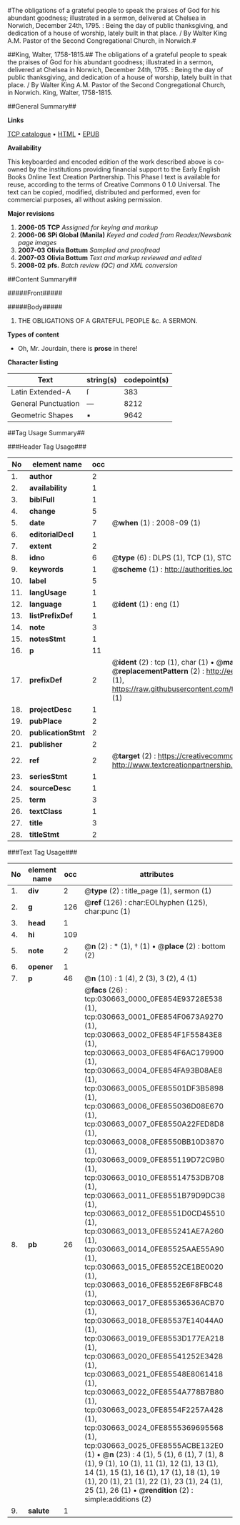 #The obligations of a grateful people to speak the praises of God for his abundant goodness; illustrated in a sermon, delivered at Chelsea in Norwich, December 24th, 1795. : Being the day of public thanksgiving, and dedication of a house of worship, lately built in that place. / By Walter King A.M. Pastor of the Second Congregational Church, in Norwich.#

##King, Walter, 1758-1815.##
The obligations of a grateful people to speak the praises of God for his abundant goodness; illustrated in a sermon, delivered at Chelsea in Norwich, December 24th, 1795. : Being the day of public thanksgiving, and dedication of a house of worship, lately built in that place. / By Walter King A.M. Pastor of the Second Congregational Church, in Norwich.
King, Walter, 1758-1815.

##General Summary##

**Links**

[TCP catalogue](http://www.ota.ox.ac.uk/tcp/)  • 
[HTML](http://tei.it.ox.ac.uk/tcp/Texts-HTML/free/N23/N23196.html)  • 
[EPUB](http://tei.it.ox.ac.uk/tcp/Texts-EPUB/free/N23/N23196.epub)

**Availability**

This keyboarded and encoded edition of the
	       work described above is co-owned by the institutions
	       providing financial support to the Early English Books
	       Online Text Creation Partnership. This Phase I text is
	       available for reuse, according to the terms of Creative
	       Commons 0 1.0 Universal. The text can be copied,
	       modified, distributed and performed, even for
	       commercial purposes, all without asking permission.

**Major revisions**

1. __2006-05__ __TCP__ *Assigned for keying and markup*
1. __2006-06__ __SPi Global (Manila)__ *Keyed and coded from Readex/Newsbank page images*
1. __2007-03__ __Olivia Bottum__ *Sampled and proofread*
1. __2007-03__ __Olivia Bottum__ *Text and markup reviewed and edited*
1. __2008-02__ __pfs.__ *Batch review (QC) and XML conversion*

##Content Summary##

#####Front#####

#####Body#####

1. THE OBLIGATIONS OF A GRATEFUL PEOPLE &c. A SERMON.

**Types of content**

  * Oh, Mr. Jourdain, there is **prose** in there!

**Character listing**


|Text|string(s)|codepoint(s)|
|---|---|---|
|Latin Extended-A|ſ|383|
|General Punctuation|—|8212|
|Geometric Shapes|▪|9642|

##Tag Usage Summary##

###Header Tag Usage###

|No|element name|occ|attributes|
|---|---|---|---|
|1.|__author__|2||
|2.|__availability__|1||
|3.|__biblFull__|1||
|4.|__change__|5||
|5.|__date__|7| @__when__ (1) : 2008-09 (1)|
|6.|__editorialDecl__|1||
|7.|__extent__|2||
|8.|__idno__|6| @__type__ (6) : DLPS (1), TCP (1), STC (1), NOTIS (1), IMAGE-SET (1), EVANS-CITATION (1)|
|9.|__keywords__|1| @__scheme__ (1) : http://authorities.loc.gov/ (1)|
|10.|__label__|5||
|11.|__langUsage__|1||
|12.|__language__|1| @__ident__ (1) : eng (1)|
|13.|__listPrefixDef__|1||
|14.|__note__|3||
|15.|__notesStmt__|1||
|16.|__p__|11||
|17.|__prefixDef__|2| @__ident__ (2) : tcp (1), char (1)  •  @__matchPattern__ (2) : ([0-9\-]+):([0-9IVX]+) (1), (.+) (1)  •  @__replacementPattern__ (2) : http://eebo.chadwyck.com/downloadtiff?vid=$1&page=$2 (1), https://raw.githubusercontent.com/textcreationpartnership/Texts/master/tcpchars.xml#$1 (1)|
|18.|__projectDesc__|1||
|19.|__pubPlace__|2||
|20.|__publicationStmt__|2||
|21.|__publisher__|2||
|22.|__ref__|2| @__target__ (2) : https://creativecommons.org/publicdomain/zero/1.0/ (1), http://www.textcreationpartnership.org/docs/. (1)|
|23.|__seriesStmt__|1||
|24.|__sourceDesc__|1||
|25.|__term__|3||
|26.|__textClass__|1||
|27.|__title__|3||
|28.|__titleStmt__|2||


###Text Tag Usage###

|No|element name|occ|attributes|
|---|---|---|---|
|1.|__div__|2| @__type__ (2) : title_page (1), sermon (1)|
|2.|__g__|126| @__ref__ (126) : char:EOLhyphen (125), char:punc (1)|
|3.|__head__|1||
|4.|__hi__|109||
|5.|__note__|2| @__n__ (2) : * (1), † (1)  •  @__place__ (2) : bottom (2)|
|6.|__opener__|1||
|7.|__p__|46| @__n__ (10) : 1 (4), 2 (3), 3 (2), 4 (1)|
|8.|__pb__|26| @__facs__ (26) : tcp:030663_0000_0FE854E93728E538 (1), tcp:030663_0001_0FE854F0673A9270 (1), tcp:030663_0002_0FE854F1F55843E8 (1), tcp:030663_0003_0FE854F6AC179900 (1), tcp:030663_0004_0FE854FA93B08AE8 (1), tcp:030663_0005_0FE85501DF3B5898 (1), tcp:030663_0006_0FE855036D08E670 (1), tcp:030663_0007_0FE8550A22FED8D8 (1), tcp:030663_0008_0FE8550BB10D3870 (1), tcp:030663_0009_0FE855119D72C9B0 (1), tcp:030663_0010_0FE85514753DB708 (1), tcp:030663_0011_0FE8551B79D9DC38 (1), tcp:030663_0012_0FE8551D0CD45510 (1), tcp:030663_0013_0FE855241AE7A260 (1), tcp:030663_0014_0FE85525AAE55A90 (1), tcp:030663_0015_0FE8552CE1BE0020 (1), tcp:030663_0016_0FE8552E6F8FBC48 (1), tcp:030663_0017_0FE85536536ACB70 (1), tcp:030663_0018_0FE85537E14044A0 (1), tcp:030663_0019_0FE8553D177EA218 (1), tcp:030663_0020_0FE85541252E3428 (1), tcp:030663_0021_0FE85548E8061418 (1), tcp:030663_0022_0FE8554A778B7B80 (1), tcp:030663_0023_0FE8554F2257A428 (1), tcp:030663_0024_0FE8555369695568 (1), tcp:030663_0025_0FE8555ACBE132E0 (1)  •  @__n__ (23) : 4 (1), 5 (1), 6 (1), 7 (1), 8 (1), 9 (1), 10 (1), 11 (1), 12 (1), 13 (1), 14 (1), 15 (1), 16 (1), 17 (1), 18 (1), 19 (1), 20 (1), 21 (1), 22 (1), 23 (1), 24 (1), 25 (1), 26 (1)  •  @__rendition__ (2) : simple:additions (2)|
|9.|__salute__|1||

